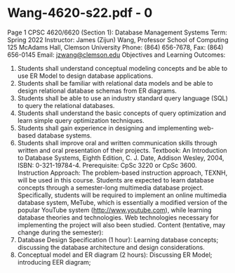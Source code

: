 # Wang-4620-s22.pdf - 0

Page 1
CPSC 4620/6620 (Section 1): Database Management Systems
Term: Spring 2022
Instructor: James (Zijun) Wang, Professor
School of Computing
125 McAdams Hall, Clemson University
Phone: (864) 656-7678, Fax: (864) 656-0145
Email: jzwang@clemson.edu
Objectives and Learning Outcomes:
1. Students shall understand conceptual modeling concepts and be able to use ER Model to design 
database applications. 
2. Students shall be familiar with relational data models and be able to design relational database 
schemas from ER diagrams. 
3. Students shall be able to use an industry standard query language (SQL) to query the relational 
databases. 
4. Students shall understand the basic concepts of query optimization and learn simple query 
optimization techniques. 
5. Students shall gain experience in designing and implementing web-based database systems. 
6. Students shall improve oral and written communication skills through written and oral 
presentation of their projects.
Textbook: An Introduction to Database Systems, Eighth Edition, C. J. Date, Addison Wesley, 2004, 
ISBN: 0-321-19784-4.
Prerequisite: CpSc 3220 or CpSc 3600.
Instruction Approach:
The problem-based instruction approach, TEXNH, will be used in this course. Students are expected to 
learn database concepts through a semester-long multimedia database project. Specifically, students 
will be required to implement an online multimedia database system, MeTube, which is essentially a 
modified version of the popular YouTube system (http://www.youtube.com), while learning database 
theories and technologies. Web technologies necessary for implementing the project will also been 
studied.
Content (tentative, may change during the semester):
1. Database Design Specification (1 hour): Learning database concepts; discussing the database 
architecture and design considerations. 
2. Conceptual model and ER diagram (2 hours): Discussing ER Model; introducing EER diagram;